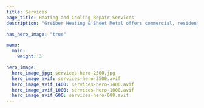 ```yaml
---
title: Services
page_title: Heating and Cooling Repair Services
description: "Greiber Heating & Sheet Metal offers commercial, residential & industrial HVAC, geothermal heating, cooling & ventilation services in Waunakee, Wisconsin."

has_hero_image: "true"

menu:
  main:
    weight: 3

hero_image:
  hero_image_jpg: services-hero-2500.jpg
  hero_image_avif: services-hero-2500.avif
  hero_image_avif_1400: services-hero-1400.avif
  hero_image_avif_1000: services-hero-1000.avif
  hero_image_avif_600: services-hero-600.avif
---
```

